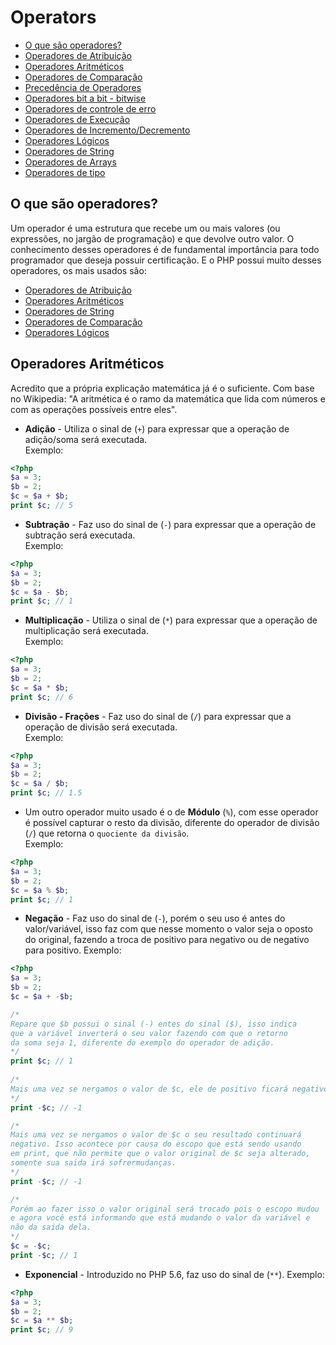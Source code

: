 # Operators

* [O que são operadores?](#o-que-são-operadores)
* [Operadores de Atribuição](#operadores-de-atribuição)
* [Operadores Aritméticos](#operadores-aritméticos)
* [Operadores de Comparação](#operadores-de-comparação)
* [Precedência de Operadores](#precedência-de-operadores)
* [Operadores bit a bit - bitwise](#operadores-bit-a-bit-bitwise)
* [Operadores de controle de erro](#operadores-de-controle-de-erro)
* [Operadores de Execução](#operadores-de-execução)
* [Operadores de Incremento/Decremento](#operadores-de-incremento-decremento)
* [Operadores Lógicos](#operadores-lógicos)
* [Operadores de String](#operadores-de-string)
* [Operadores de Arrays](#operadores-de-arrays)
* [Operadores de tipo](#operadores-de-tipo)

## O que são operadores?

Um operador é uma estrutura que recebe um ou mais valores (ou expressões, no jargão de programação) e que devolve outro valor. O conhecimento desses operadores é de fundamental importância para todo programador que deseja possuir certificação. E o PHP possui muito desses operadores, os mais usados são:
* [Operadores de Atribuição](#operadores-de-atribuição)
* [Operadores Aritméticos](#operadores-aritméticos)
* [Operadores de String](#operadores-de-string)
* [Operadores de Comparação](#operadores-de-comparação)
* [Operadores Lógicos](#operadores-lógicos)

## Operadores Aritméticos
Acredito que a própria explicação matemática já é o suficiente. Com base no Wikipedia: "A aritmética é o ramo da matemática que lida com números e com as operações possíveis entre eles".

* **Adição** - Utiliza o sinal de (`+`) para expressar que a operação de adição/soma será executada.     
Exemplo:  
```php
<?php
$a = 3;
$b = 2;
$c = $a + $b;
print $c; // 5
```

* **Subtração** - Faz uso do sinal de (`-`) para expressar que a operação de subtração será executada.    
Exemplo:  
```php
<?php
$a = 3;
$b = 2;
$c = $a - $b;
print $c; // 1
```

* **Multiplicação** - Utiliza o sinal de (`*`) para expressar que a operação de multiplicação será executada.  
Exemplo:  
```php
<?php
$a = 3;
$b = 2;
$c = $a * $b;
print $c; // 6
```

* **Divisão - Frações** - Faz uso do sinal de (`/`) para expressar que a operação de divisão será executada.  
Exemplo:  
```php
<?php
$a = 3;
$b = 2;
$c = $a / $b;
print $c; // 1.5
```

* Um outro operador muito usado é o de **Módulo** (`%`), com esse operador é possível capturar o resto da divisão, diferente do operador de divisão (`/`) que retorna o `quociente da divisão`.   
Exemplo:  
```php
<?php
$a = 3;
$b = 2;
$c = $a % $b;
print $c; // 1
```
* **Negação** - Faz uso do sinal de (`-`), porém o seu uso é antes do valor/variável, isso faz com que nesse momento o valor seja o oposto do original, fazendo a troca de positivo para negativo ou de negativo para positivo. 
Exemplo:  
```php
<?php
$a = 3;
$b = 2;
$c = $a + -$b;

/*
Repare que $b possui o sinal (-) entes do sinal ($), isso indica
que a variável inverterá o seu valor fazendo com que o retorno
da soma seja 1, diferente do exemplo do operador de adição.
*/
print $c; // 1
 
/*
Mais uma vez se nergamos o valor de $c, ele de positivo ficará negativo
*/
print -$c; // -1

/*
Mais uma vez se nergamos o valor de $c o seu resultado continuará
negativo. Isso acontece por causa do escopo que está sendo usando
em print, que não permite que o valor original de $c seja alterado,
somente sua saida irá sofrermudanças.
*/
print -$c; // -1

/*
Porém ao fazer isso o valor original será trocado pois o escopo mudou
e agora você está informando que está mudando o valor da variável e
não da saida dela.
*/
$c = -$c;  
print -$c; // 1 

```

* **Exponencial**  - Introduzido no PHP 5.6, faz uso do sinal de (`**`).
Exemplo:  
```php
<?php
$a = 3;
$b = 2;
$c = $a ** $b;
print $c; // 9
```


